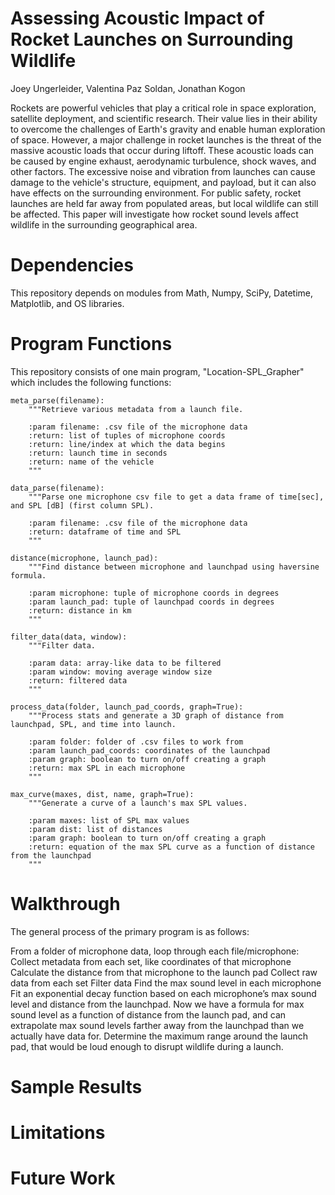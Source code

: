 # Assessing Acoustic Impact of Rocket Launches on Surrounding Wildlife

Joey Ungerleider, Valentina Paz Soldan, Jonathan Kogon

Rockets are powerful vehicles that play a critical role in space exploration, satellite deployment, and scientific research. Their value lies in their ability to overcome the challenges of Earth's gravity and enable human exploration of space. However, a major challenge in rocket launches is the threat of the massive acoustic loads that occur during liftoff. These acoustic loads can be caused by engine exhaust, aerodynamic turbulence, shock waves, and other factors. The excessive noise and vibration from launches can cause damage to the vehicle's structure, equipment, and payload, but it can also have effects on the surrounding environment. For public safety, rocket launches are held far away from populated areas, but local wildlife can still be affected. This paper will investigate how rocket sound levels affect wildlife in the surrounding geographical area.

# Dependencies

This repository depends on modules from Math, Numpy, SciPy, Datetime, Matplotlib, and OS libraries. 

# Program Functions

This repository consists of one main program, "Location-SPL_Grapher" which includes the following functions:

    meta_parse(filename):
        """Retrieve various metadata from a launch file.
    
        :param filename: .csv file of the microphone data
        :return: list of tuples of microphone coords
        :return: line/index at which the data begins
        :return: launch time in seconds
        :return: name of the vehicle
        """

    data_parse(filename):
        """Parse one microphone csv file to get a data frame of time[sec], and SPL [dB] (first column SPL).
    
        :param filename: .csv file of the microphone data
        :return: dataframe of time and SPL
        """

    distance(microphone, launch_pad):
        """Find distance between microphone and launchpad using haversine formula.
    
        :param microphone: tuple of microphone coords in degrees
        :param launch_pad: tuple of launchpad coords in degrees
        :return: distance in km
        """

    filter_data(data, window):
        """Filter data.
    
        :param data: array-like data to be filtered
        :param window: moving average window size
        :return: filtered data
        """

    process_data(folder, launch_pad_coords, graph=True):
        """Process stats and generate a 3D graph of distance from launchpad, SPL, and time into launch.
    
        :param folder: folder of .csv files to work from
        :param launch_pad_coords: coordinates of the launchpad
        :param graph: boolean to turn on/off creating a graph
        :return: max SPL in each microphone
        """

    max_curve(maxes, dist, name, graph=True):
        """Generate a curve of a launch's max SPL values.
    
        :param maxes: list of SPL max values
        :param dist: list of distances
        :param graph: boolean to turn on/off creating a graph
        :return: equation of the max SPL curve as a function of distance from the launchpad
        """

# Walkthrough

The general process of the primary program is as follows:

From a folder of microphone data, loop through each file/microphone:
Collect metadata from each set, like coordinates of that microphone
Calculate the distance from that microphone to the launch pad
Collect raw data from each set
Filter data
Find the max sound level in each microphone
Fit an exponential decay function based on each microphone’s max sound level and distance from the launchpad. Now we have a formula for max sound level as a function of distance from the launch pad, and can extrapolate max sound levels farther away from the launchpad than we actually have data for.
Determine the maximum range around the launch pad, that would be loud enough to disrupt wildlife during a launch.


# Sample Results



# Limitations

# Future Work
